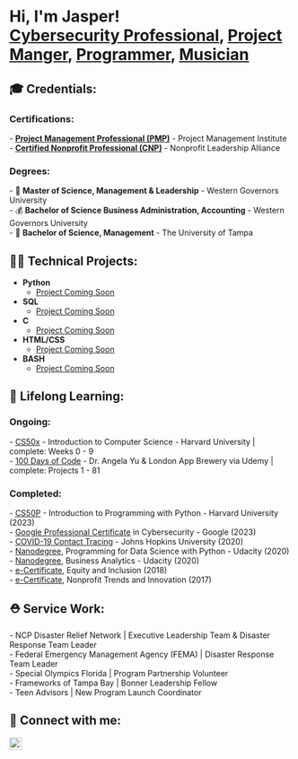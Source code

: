 <h1>Hi, I'm Jasper! <br>
  <a href="https://github.com/JasperADavis/CybersecurityPortfolio/blob/main/README.md">Cybersecurity Professional</a>, <a href="https://www.linkedin.com/in/jasperdavis/">Project Manger</a>, <a href="https://github.com/jasperadavis#-technical-projects">Programmer</a>, <a href="https://www.instagram.com/j.m.jammin/">Musician</a></h1>

<h2>🎓 Credentials:</h2>

<h3>Certifications:</h3>
- <b><a href="https://www.credly.com/badges/aad4bafe-2bde-4c06-b5e5-2d52ce26b0c2/public_url">Project Management Professional (PMP)</a></b> - Project Management Institute <br></li>
- <b><a href="https://www.credly.com/badges/993029e5-bbe7-45df-85f3-28895c8831fc/public_url">Certified Nonprofit Professional (CNP)</a></b> - Nonprofit Leadership Alliance <br>

<h3>Degrees:</h3>
- 🤝 <b>Master of Science, Management & Leadership</b> - Western Governors University <br>
- 💰 <b>Bachelor of Science Business Administration, Accounting</b> - Western Governors University <br>
- 💼 <b>Bachelor of Science, Management</b> - The University of Tampa <br>


<h2>👨‍💻 Technical Projects:</h2>

- <b>Python</b>
  - [Project Coming Soon](https://github.com/jasperadavis/)
- <b>SQL</b>
  - [Project Coming Soon](https://github.com/jasperadavis/)
- <b>C</b>
  - [Project Coming Soon](https://github.com/jasperadavis/)
- <b>HTML/CSS</b>
  - [Project Coming Soon](https://github.com/jasperadavis/)
- <b>BASH</b>
  - [Project Coming Soon](https://github.com/jasperadavis/)

<h2>🌱 Lifelong Learning: </h2>

<h3>Ongoing:</h3>
- <a href="https://cs50.harvard.edu/x/2023/">CS50x</a> - Introduction to Computer Science - Harvard University | complete: Weeks 0 - 9 <br>
- <a href="https://www.udemy.com/course/100-days-of-code/">100 Days of Code</a> - Dr. Angela Yu & London App Brewery via Udemy | complete: Projects 1 - 81 <br>

<h3>Completed:</h3>
- <a href="https://cs50.harvard.edu/python/2022/">CS50P</a> - Introduction to Programming with Python - Harvard University (2023) <br>
- <a href="https://www.credly.com/badges/11d9708a-eb32-48bb-b0e0-28b72ca20620/linked_in_profile">Google Professional Certificate</a> in Cybersecurity - Google (2023) <br>
- <a href="https://coursera.org/share/d1f9fb813a30add97bf13e150dfb8170">COVID-19 Contact Tracing</a> - Johns Hopkins University (2020) <br>
- <a href="https://graduation.udacity.com/confirm/GMHMNWG6">Nanodegree</a>, Programming for Data Science with Python - Udacity (2020) <br>
- <a href="https://graduation.udacity.com/confirm/46RGGRCL">Nanodegree</a>, Business Analytics - Udacity (2020) <br>
- <a href="https://www.credly.com/badges/d6bac562-ad28-4995-b2c3-08133fbda910">e-Certificate</a>,  Equity and Inclusion (2018) <br>
- <a href="https://www.credly.com/badges/5360d41f-3fe3-42c3-9cf2-a2a8918b3d71/linked_in_profile">e-Certificate</a>,  Nonprofit Trends and Innovation (2017) <br>

<h2>⛑️ Service Work: </h2>
- NCP Disaster Relief Network | Executive Leadership Team & Disaster Response Team Leader <br>
- Federal Emergency Management Agency (FEMA) | Disaster Response Team Leader <br>
- Special Olympics Florida | Program Partnership Volunteer <br>
- Frameworks of Tampa Bay | Bonner Leadership Fellow <br>
- Teen Advisors | New Program Launch Coordinator <br>

<h2>🤳 Connect with me:</h2>

[<img align="left" alt="JasperDavis | LinkedIn" width="22px" src="https://cdn.jsdelivr.net/npm/simple-icons@v3/icons/linkedin.svg" />][linkedin]

[linkedin]: https://linkedin.com/in/jasperdavis
